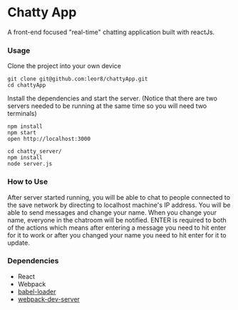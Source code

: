 Chatty App
=====================

A front-end focused "real-time" chatting application built with reactJs.

### Usage

Clone the project into your own device

```
git clone git@github.com:leor8/chattyApp.git
cd chattyApp
```

Install the dependencies and start the server. (Notice that there are two servers needed to be running at the same time so you will need two terminals)

```
npm install
npm start
open http://localhost:3000

cd chatty_server/
npm install
node server.js
```

### How to Use
After server started running, you will be able to chat to people connected to the save network by directing to localhost machine's IP address. You will be able to send messages and change your name. When you change your name, everyone in the chatroom will be notified. ENTER is required to both of the actions which means after entering a message you need to hit enter for it to work or after you changed your name you need to hit enter for it to update.

### Dependencies

* React
* Webpack
* [babel-loader](https://github.com/babel/babel-loader)
* [webpack-dev-server](https://github.com/webpack/webpack-dev-server)
